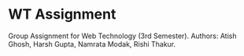 # WT Assignment
Group Assignment for Web Technology (3rd Semester). Authors: Atish Ghosh, Harsh Gupta, Namrata Modak, Rishi Thakur.
